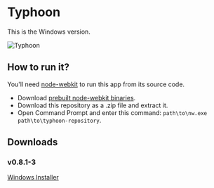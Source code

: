 # Typhoon

This is the Windows version.

![Typhoon](https://raw.github.com/apandada1/typhoon/gh-pages/assets/img/typhoon.png)

## How to run it?
You'll need [node-webkit](https://github.com/rogerwang/node-webkit/) to run this app from its source code.

- Download [prebuilt node-webkit binaries](https://github.com/rogerwang/node-webkit#downloads).
- Download this repository as a .zip file and extract it.
- Open Command Prompt and enter this command: `path\to\nw.exe path\to\typhoon-repository`.

## Downloads

### v0.8.1-3

[Windows Installer](https://dl.dropboxusercontent.com/u/84627545/Typhoon%200.8.1-3_setup.exe)